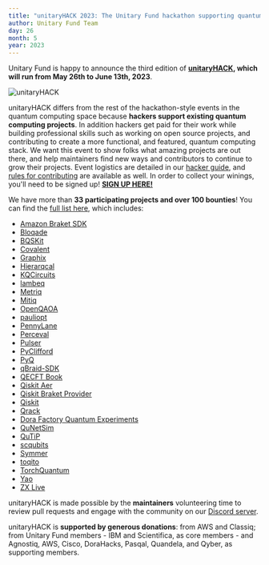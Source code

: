 ```yaml
---
title: "unitaryHACK 2023: The Unitary Fund hackathon supporting quantum open source projects returns!"
author: Unitary Fund Team
day: 26
month: 5
year: 2023
---
```


Unitary Fund is happy to announce the third edition of **[unitaryHACK](https://unitaryhack.dev/), which will run from May 26th to June 13th, 2023**.

![unitaryHACK](.../images/uhack.gif)

unitaryHACK differs from the rest of the hackathon-style events in the quantum computing space because **hackers support existing quantum computing projects**.
In addition hackers get paid for their work while building professional skills such as working on open source projects, and contributing to create a more functional, and featured, quantum computing stack.
We want this event to show folks what amazing projects are out there, and help maintainers find new ways and contributors to continue to grow their projects.
Event logistics are detailed in our [hacker guide](https://unitaryhack.dev/hacker-guide/), and [rules for contributing](https://unitaryhack.dev/rules/) are available as well.
In order to collect your winings, you'll need to be signed up!
**[SIGN UP HERE!](https://unitaryhack.dev/)**

We have more than **33 participating projects and over 100 bounties**!
You can find the [full list here](https://unitaryhack.dev/projects/), which includes:

- [Amazon Braket SDK](https://unitaryhack.dev/projects/amazon-braket-sdk/)
- [Bloqade](https://unitaryhack.dev/projects/bloqade/)
- [BQSKit](https://unitaryhack.dev/projects/bqskit/)
- [Covalent](https://unitaryhack.dev/projects/covalent/)
- [Graphix](https://unitaryhack.dev/projects/graphix/)
- [Hierarqcal](https://unitaryhack.dev/projects/hierarqcal/)
- [KQCircuits](https://unitaryhack.dev/projects/kqcircuits/)
- [lambeq](https://unitaryhack.dev/projects/lambeq/)
- [Metriq](https://unitaryhack.dev/projects/metriq/)
- [Mitiq](https://unitaryhack.dev/projects/mitiq/)
- [OpenQAOA](https://unitaryhack.dev/projects/openqaoa/)
- [pauliopt](https://unitaryhack.dev/projects/pauliopt/)
- [PennyLane](https://unitaryhack.dev/projects/pennylane/)
- [Perceval](https://unitaryhack.dev/projects/perceval/)
- [Pulser](https://unitaryhack.dev/projects/pulser/)
- [PyClifford](https://unitaryhack.dev/projects/pyclifford/)
- [PyQ](https://unitaryhack.dev/projects/pyq/)
- [qBraid-SDK](https://unitaryhack.dev/projects/qbraid-sdk/)
- [QECFT Book](https://unitaryhack.dev/projects/qecft-book/)
- [Qiskit Aer](https://unitaryhack.dev/projects/qiskit-aer/)
- [Qiskit Braket Provider](https://unitaryhack.dev/projects/qiskit-braket-provider/)
- [Qiskit](https://unitaryhack.dev/projects/qiskit/)
- [Qrack](https://unitaryhack.dev/projects/qrack/)
- [Dora Factory Quantum Experiments](https://unitaryhack.dev/projects/dora-factory-quantum-experiments/)
- [QuNetSim](https://unitaryhack.dev/projects/qunetsim/)
- [QuTiP](https://unitaryhack.dev/projects/qutip/)
- [scqubits](https://unitaryhack.dev/projects/scqubits/)
- [Symmer](https://unitaryhack.dev/projects/symmer/)
- [toqito](https://unitaryhack.dev/projects/toqito/)
- [TorchQuantum](https://unitaryhack.dev/projects/torchquantum/)
- [Yao](https://unitaryhack.dev/projects/yao/)
- [ZX Live](https://unitaryhack.dev/projects/zx-live/)

unitaryHACK is made possible by the **maintainers** volunteering time to review pull requests and engage with the community on our [Discord server](http://discord.unitary.fund).

unitaryHACK is **supported by generous donations**: from AWS and Classiq; from Unitary Fund members - IBM and Scientifica, as core members - and Agnostiq, AWS, Cisco, DoraHacks, Pasqal, Quandela, and Qyber, as supporting members.